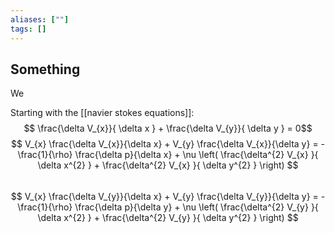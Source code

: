 ```yaml
---
aliases: [""]
tags: []
---
```


## Something

We 

Starting with the [[navier stokes equations]]:
 $$ \frac{\delta V_{x}}{ \delta x } + \frac{\delta V_{y}}{ \delta y } = 0$$
 $$ V_{x} \frac{\delta V_{x}}{\delta x} + V_{y} \frac{\delta V_{x}}{\delta y}  = - \frac{1}{\rho} \frac{\delta p}{\delta x} + \nu \left( \frac{\delta^{2} V_{x} }{ \delta x^{2} } + \frac{\delta^{2} V_{x} }{ \delta y^{2} } \right)  $$  
 $$ V_{x} \frac{\delta V_{y}}{\delta x} + V_{y} \frac{\delta V_{y}}{\delta y}  = - \frac{1}{\rho} \frac{\delta p}{\delta y} + \nu \left( \frac{\delta^{2} V_{y} }{ \delta x^{2} } + \frac{\delta^{2} V_{y} }{ \delta y^{2} } \right)  $$  